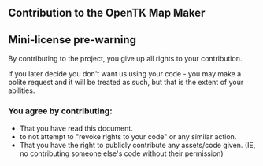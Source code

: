 Contribution to the OpenTK Map Maker
------------------------------------


## Mini-license pre-warning

By contributing to the project, you give up all rights to your contribution.

If you later decide you don't want us using your code - you may make a polite request and it will be treated as such, but that is the extent of your abilities.

### You agree by contributing:

* That you have read this document.
* to not attempt to "revoke rights to your code" or any similar action.
* That you have the right to publicly contribute any assets/code given. (IE, no contributing someone else's code without their permission)



